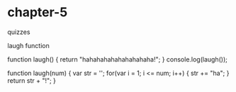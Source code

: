 # chapter-5
quizzes

laugh function 

function laugh() {
return "hahahahahahahahahaha!";
}
console.log(laugh());

function laugh(num) {
    var str = '';
    for(var i = 1; i <= num; i++) {
        str += "ha";
    }
    return str + "!";
}
